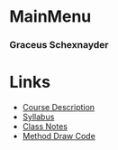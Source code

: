 # MainMenu
### Graceus Schexnayder

# Links
* [Course Description](https://anonymous411.github.io/Course-Description.md/)
* [Syllabus](https://anonymous411.github.io/Syllabus.md/)
* [Class Notes](https://anonymous411.github.io/ClassNotes.md/)
* [Method Draw Code](https://anonymous411.github.io/MainMenu/method-draw)
